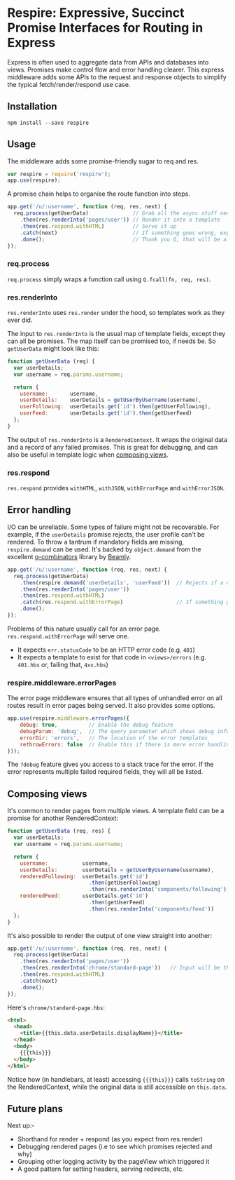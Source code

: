 Respire: Expressive, Succinct Promise Interfaces for Routing in Express
=======================================================================

Express is often used to aggregate data from APIs and databases into views. Promises make control flow and error handling clearer. This express middleware adds some APIs to the request and response objects to simplify the typical fetch/render/respond use case.

## Installation

```
npm install --save respire
```

## Usage

The middleware adds some promise-friendly sugar to req and res.

```javascript
var respire = require('respire');
app.use(respire);
```

A promise chain helps to organise the route function into steps.

```javascript
app.get('/u/:username', function (req, res, next) {
  req.process(getUserData)              // Grab all the async stuff needed to render this page
    .then(res.renderInto('pages/user')) // Render it into a template
    .then(res.respond.withHTML)         // Serve it up
    .catch(next)                        // If something goes wrong, explode
    .done();                            // Thank you Q, that will be all
});
```

### req.process

`req.process` simply wraps a function call using `Q.fcall(fn, req, res)`.


### res.renderInto

`res.renderInto` uses `res.render` under the hood, so templates work as they ever did.

The input to `res.renderInto` is the usual map of template fields, except they can all be promises.
The map itself can be promised too, if needs be. So `getUserData` might look like this:

```javascript
function getUserData (req) {
  var userDetails;
  var username = req.params.username;

  return {
    username:       username,
    userDetails:    userDetails = getUserByUsername(username),
    userFollowing:  userDetails.get('id').then(getUserFollowing),
    userFeed:       userDetails.get('id').then(getUserFeed) 
  };
}
```

The output of `res.renderInto` is a `RenderedContext`. It wraps the original data and a record of any failed promises. This is great for debugging, and can also be useful in template logic when [composing views](#user-content-composing-views).


### res.respond

`res.respond` provides `withHTML`, `withJSON`, `withErrorPage` and `withErrorJSON`. 


## Error handling

I/O can be unreliable. Some types of failure might not be recoverable. For example, if the `userDetails` promise rejects, the user profile can't be rendered. To throw a tantrum if mandatory fields are missing, `respire.demand` can be used. It's backed by `object.demand` from the excellent [q-combinators](https://github.com/beamly/q-combinators) library by [Beamly](http://inside.beamly.com).

```javascript
app.get('/u/:username', function (req, res, next) {
  req.process(getUserData)                
    .then(respire.demand('userDetails', 'userFeed'))  // Rejects if a demanded key rejected
    .then(res.renderInto('pages/user'))   
    .then(res.respond.withHTML)           
    .catch(res.respond.withErrorPage)                 // If something goes wrong, serve an error page
    .done();                              
});
```

Problems of this nature usually call for an error page. `res.respond.withErrorPage` will serve one.
  - It expects `err.statusCode` to be an HTTP error code (e.g. `401`)
  - It expects a template to exist for that code in `<views>/errors` (e.g. `401.hbs` or, failing that, `4xx.hbs`)


### respire.middleware.errorPages

The error page middleware ensures that all types of unhandled error on all routes result in error pages being served. It also provides some options.

```javascript
app.use(respire.middleware.errorPages({
    debug: true,          // Enable the debug feature
    debugParam: 'debug',  // The query parameter which shows debug info
    errorDir: 'errors',   // The location of the error templates
    rethrowErrors: false  // Enable this if there is more error handling middleware to come
}));
```
The `?debug` feature gives you access to a stack trace for the error. If the error represents multiple failed required fields, they will all be listed.


## Composing views

It's common to render pages from multiple views. A template field can be a promise for another RenderedContext:

```javascript
function getUserData (req, res) {
  var userDetails;
  var username = req.params.username;

  return {
    username:           username,
    userDetails:        userDetails = getUserByUsername(username),
    renderedFollowing:  userDetails.get('id')
                          .then(getUserFollowing)
                          .then(res.renderInto('components/following')),
    renderedFeed:       userDetails.get('id')
                          .then(getUserFeed)
                          .then(res.renderInto('components/feed')) 
  };
}
```

It's also possible to render the output of one view straight into another:

```javascript
app.get('/u/:username', function (req, res, next) {
  req.process(getUserData)                
    .then(res.renderInto('pages/user'))  
    .then(res.renderInto('chrome/standard-page'))   // Input will be the RenderedContext from the previous view
    .then(res.respond.withHTML)           
    .catch(next)              
    .done();                              
});
```

Here's `chrome/standard-page.hbs`:

```html
<html>
  <head>
    <title>{{this.data.userDetails.displayName}}</title>
  </head>
  <body>
    {{{this}}}
  </body>
</html>
```

Notice how (in handlebars, at least) accessing `{{{this}}}` calls `toString` on the RenderedContext, while the original data is still accessible on `this.data`.

## Future plans

Next up:-
- Shorthand for render + respond (as you expect from res.render)
- Debugging rendered pages (i.e to see which promises rejected and why)
- Grouping other logging activity by the pageView which triggered it
- A good pattern for setting headers, serving redirects, etc.

